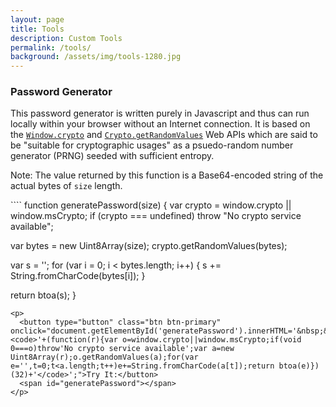 ```yaml
---
layout: page
title: Tools
description: Custom Tools
permalink: /tools/
background: /assets/img/tools-1280.jpg
---
```

<h3>Password Generator</h3>
<p>This password generator is written purely in Javascript and thus can run locally within your browser without an Internet connection. It is based on the <a href="https://developer.mozilla.org/en-US/docs/Web/API/Window/crypto"><code>Window.crypto</code></a> and <a href="https://developer.mozilla.org/en-US/docs/Web/API/Crypto/getRandomValues"><code>Crypto.getRandomValues</code></a> Web APIs which are said to be "suitable for cryptographic usages" as a psuedo-random number generator (PRNG) seeded with sufficient entropy.</p>
<p>Note: The value returned by this function is a Base64-encoded string of the actual bytes of <code>size</code> length.</p>
````
function generatePassword(size) {
  var crypto = window.crypto || window.msCrypto;
  if (crypto === undefined)
    throw "No crypto service available";

  var bytes = new Uint8Array(size);
  crypto.getRandomValues(bytes);

  var s = '';
  for (var i = 0; i < bytes.length; i++) {
    s += String.fromCharCode(bytes[i]);
  }

  return btoa(s);
}
````
<p>
  <button type="button" class="btn btn-primary" onclick="document.getElementById('generatePassword').innerHTML='&nbsp;&nbsp;<code>'+(function(r){var o=window.crypto||window.msCrypto;if(void 0===o)throw'No crypto service available';var a=new Uint8Array(r);o.getRandomValues(a);for(var e='',t=0;t<a.length;t++)e+=String.fromCharCode(a[t]);return btoa(e)})(32)+'</code>';">Try It:</button>
  <span id="generatePassword"></span>
</p>